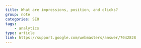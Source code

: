 ```yaml
---
title: What are impressions, position, and clicks?
group: note
categories: SEO
tags:
    - analytics
type: article
link: https://support.google.com/webmasters/answer/7042828
---
```

